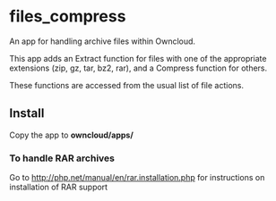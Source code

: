 # files_compress

An app for handling archive files within Owncloud.

This app adds an Extract function for files with one of the appropriate extensions (zip, gz, tar, bz2, rar), and a Compress function for others.

These functions are accessed from the usual list of file actions.

## Install
Copy the app to **owncloud/apps/**

### To handle RAR archives
Go to http://php.net/manual/en/rar.installation.php for instructions on installation of RAR support
